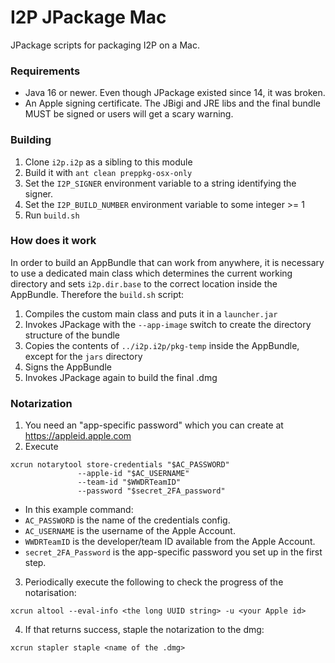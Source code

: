 # I2P JPackage Mac

JPackage scripts for packaging I2P on a Mac.

### Requirements

* Java 16 or newer.  Even though JPackage existed since 14, it was broken.
* An Apple signing certificate.  The JBigi and JRE libs and the final bundle MUST be signed or users will get a scary warning.

### Building

1. Clone `i2p.i2p` as a sibling to this module
1. Build it with `ant clean preppkg-osx-only`
1. Set the `I2P_SIGNER` environment variable to a string identifying the signer.
1. Set the `I2P_BUILD_NUMBER` environment variable to some integer >= 1
1. Run `build.sh`

### How does it work

In order to build an AppBundle that can work from anywhere, it is necessary to use a dedicated main class which determines the current working directory and sets `i2p.dir.base` to the correct location inside the AppBundle.  Therefore the `build.sh` script:

1. Compiles the custom main class and puts it in a `launcher.jar`
1. Invokes JPackage with the `--app-image` switch to create the directory structure of the bundle
1. Copies the contents of `../i2p.i2p/pkg-temp` inside the AppBundle, except for the `jars` directory
1. Signs the AppBundle
1. Invokes JPackage again to build the final .dmg

### Notarization

1. You need an "app-specific password" which you can create at https://appleid.apple.com
2. Execute 
```
xcrun notarytool store-credentials "$AC_PASSWORD"
               --apple-id "$AC_USERNAME"
               --team-id "$WWDRTeamID"
               --password "$secret_2FA_password"
```
 - In this example command:
 - `AC_PASSWORD` is the name of the credentials config.
 - `AC_USERNAME` is the username of the Apple Account.
 - `WWDRTeamID` is the developer/team ID available from the Apple Account.
 - `secret_2FA_Password` is the app-specific password you set up in the first step.
3. Periodically execute the following to check the progress of the notarisation:
```
xcrun altool --eval-info <the long UUID string> -u <your Apple id>
````
4. If that returns success, staple the notarization to the dmg:
```
xcrun stapler staple <name of the .dmg>
```

